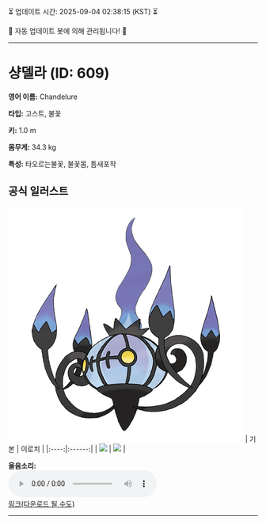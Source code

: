 
⏳ 업데이트 시간: 2025-09-04 02:38:15 (KST) ⏳

🤖 자동 업데이트 봇에 의해 관리됩니다! 🤖

---

# 샹델라 (ID: 609)
**영어 이름:** Chandelure

**타입:** 고스트, 불꽃

**키:** 1.0 m

**몸무게:** 34.3 kg

**특성:** 타오르는불꽃, 불꽃몸, 틈새포착

## 공식 일러스트
![](https://raw.githubusercontent.com/PokeAPI/sprites/master/sprites/pokemon/other/official-artwork/609.png)
| 기본 | 이로치 |
|:----:|:------:|
| <img src="http://play.pokemonshowdown.com/sprites/ani/chandelure.gif" width="200"> | <img src="http://play.pokemonshowdown.com/sprites/ani-shiny/chandelure.gif" width="200"> |

**울음소리:**<br><audio controls src="https://raw.githubusercontent.com/PokeAPI/cries/main/cries/pokemon/latest/609.ogg"></audio><br> [링크(다운로드 될 수도)](https://raw.githubusercontent.com/PokeAPI/cries/main/cries/pokemon/latest/609.ogg)


---
